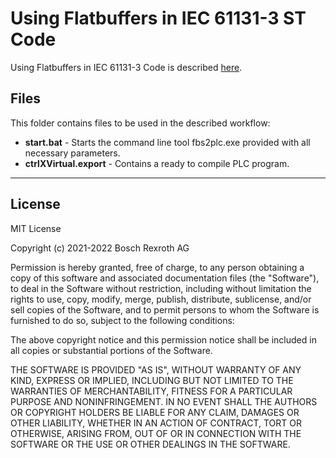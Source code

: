 # Using Flatbuffers in IEC 61131-3 ST Code 

Using Flatbuffers in IEC 61131-3 Code is described [here](../../fbs2plc.md).

## Files

This folder contains files to be used in the described workflow:

* __start.bat__ - Starts the command line tool fbs2plc.exe provided with all necessary parameters.
* __ctrlXVirtual.export__ - Contains a ready to compile PLC program.

___

## License

MIT License

Copyright (c) 2021-2022 Bosch Rexroth AG

Permission is hereby granted, free of charge, to any person obtaining a copy
of this software and associated documentation files (the "Software"), to deal
in the Software without restriction, including without limitation the rights
to use, copy, modify, merge, publish, distribute, sublicense, and/or sell
copies of the Software, and to permit persons to whom the Software is
furnished to do so, subject to the following conditions:

The above copyright notice and this permission notice shall be included in all
copies or substantial portions of the Software.

THE SOFTWARE IS PROVIDED "AS IS", WITHOUT WARRANTY OF ANY KIND, EXPRESS OR
IMPLIED, INCLUDING BUT NOT LIMITED TO THE WARRANTIES OF MERCHANTABILITY,
FITNESS FOR A PARTICULAR PURPOSE AND NONINFRINGEMENT. IN NO EVENT SHALL THE
AUTHORS OR COPYRIGHT HOLDERS BE LIABLE FOR ANY CLAIM, DAMAGES OR OTHER
LIABILITY, WHETHER IN AN ACTION OF CONTRACT, TORT OR OTHERWISE, ARISING FROM,
OUT OF OR IN CONNECTION WITH THE SOFTWARE OR THE USE OR OTHER DEALINGS IN THE
SOFTWARE.
